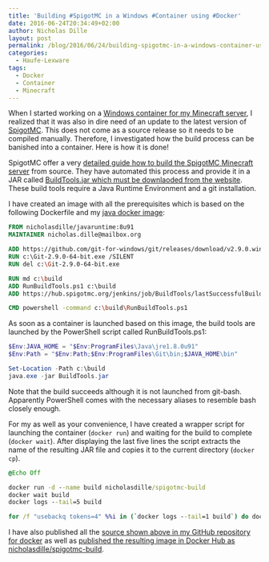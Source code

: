 ```yaml
---
title: 'Building #SpigotMC in a Windows #Container using #Docker'
date: 2016-06-24T20:34:49+02:00
author: Nicholas Dille
layout: post
permalink: /blog/2016/06/24/building-spigotmc-in-a-windows-container-using-docker/
categories:
  - Haufe-Lexware
tags:
  - Docker
  - Container
  - Minecraft
---
```

When I started working on a [Windows container for my Minecraft server](http://dille.name/blog/2016/06/21/running-minecraft-in-a-windows-container-using-docker/), I realized that it was also in dire need of an update to the latest version of [SpigotMC](https://spigot.org). This does not come as a source release so it needs to be compiled manually. Therefore, I investigated how the build process can be banished into a container. Here is how it is done!<!--more-->

SpigotMC offer a very [detailed guide how to build the SpigotMC Minecraft server](https://www.spigotmc.org/wiki/buildtools/) from source. They have automated this process and provide it in a JAR called [BuildTools.jar which must be downlaoded from the website](https://hub.spigotmc.org/jenkins/job/BuildTools/lastSuccessfulBuild/artifact/target/BuildTools.jar). These build tools require a Java Runtime Environment and a git installation.

I have created an image with all the prerequisites which is based on the following Dockerfile and my [java docker image](https://hub.docker.com/r/nicholasdille/javaruntime/):

```Dockerfile
FROM nicholasdille/javaruntime:8u91
MAINTAINER nicholas.dille@mailbox.org

ADD https://github.com/git-for-windows/git/releases/download/v2.9.0.windows.1/Git-2.9.0-64-bit.exe c:\Git-2.9.0-64-bit.exe
RUN c:\Git-2.9.0-64-bit.exe /SILENT
RUN del c:\Git-2.9.0-64-bit.exe

RUN md c:\build
ADD RunBuildTools.ps1 c:\build
ADD https://hub.spigotmc.org/jenkins/job/BuildTools/lastSuccessfulBuild/artifact/target/BuildTools.jar /build/BuildTools.jar

CMD powershell -command c:\build\RunBuildTools.ps1
```

As soon as a container is launched based on this image, the build tools are launched by the PowerShell script called RunBuildTools.ps1:

```powershell
$Env:JAVA_HOME = "$Env:ProgramFiles\Java\jre1.8.0u91"
$Env:Path = "$Env:Path;$Env:ProgramFiles\Git\bin;$JAVA_HOME\bin"

Set-Location -Path c:\build
java.exe -jar BuildTools.jar
```

Note that the build succeeds although it is not launched from git-bash. Apparently PowerShell comes with the necessary aliases to resemble bash closely enough.

For my as well as your convenience, I have created a wrapper script for launching the container (`docker run`) and waiting for the build to complete (`docker wait`). After displaying the last five lines the script extracts the name of the resulting JAR file and copies it to the current directory (`docker cp`).

```cmd
@Echo Off

docker run -d --name build nicholasdille/spigotmc-build
docker wait build
docker logs --tail=5 build

for /f "usebackq tokens=4" %%i in (`docker logs --tail=1 build`) do docker cp build:c:\build\%%i .
```

I have also published all the [source shown above in my GitHub repository for docker](https://github.com/nicholasdille/docker/tree/master/spigotmc-build) as well as [published the resulting image in Docker Hub as nicholasdille/spigotmc-build](https://hub.docker.com/r/nicholasdille/spigotmc-build/).
